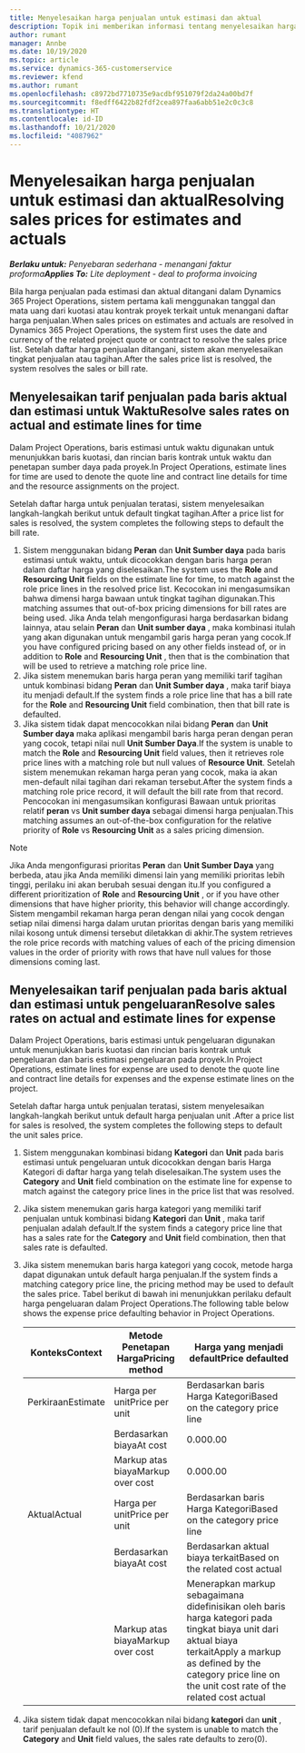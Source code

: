 ```yaml
---
title: Menyelesaikan harga penjualan untuk estimasi dan aktual
description: Topik ini memberikan informasi tentang menyelesaikan harga penjualan pada estimasi dan aktual.
author: rumant
manager: Annbe
ms.date: 10/19/2020
ms.topic: article
ms.service: dynamics-365-customerservice
ms.reviewer: kfend
ms.author: rumant
ms.openlocfilehash: c8972bd7710735e9acdbf951079f2da24a00bd7f
ms.sourcegitcommit: f8edff6422b82fdf2cea897faa6abb51e2c0c3c8
ms.translationtype: HT
ms.contentlocale: id-ID
ms.lasthandoff: 10/21/2020
ms.locfileid: "4087962"
---
```

# <a name="resolving-sales-prices-for-estimates-and-actuals"></a><span data-ttu-id="c8cbf-103">Menyelesaikan harga penjualan untuk estimasi dan aktual</span><span class="sxs-lookup"><span data-stu-id="c8cbf-103">Resolving sales prices for estimates and actuals</span></span>

<span data-ttu-id="c8cbf-104">_**Berlaku untuk:** Penyebaran sederhana - menangani faktur proforma_</span><span class="sxs-lookup"><span data-stu-id="c8cbf-104">_**Applies To:** Lite deployment - deal to proforma invoicing_</span></span>

<span data-ttu-id="c8cbf-105">Bila harga penjualan pada estimasi dan aktual ditangani dalam Dynamics 365 Project Operations, sistem pertama kali menggunakan tanggal dan mata uang dari kuotasi atau kontrak proyek terkait untuk menangani daftar harga penjualan.</span><span class="sxs-lookup"><span data-stu-id="c8cbf-105">When sales prices on estimates and actuals are resolved in Dynamics 365 Project Operations, the system first uses the date and currency of the related project quote or contract to resolve the sales price list.</span></span> <span data-ttu-id="c8cbf-106">Setelah daftar harga penjualan ditangani, sistem akan menyelesaikan tingkat penjualan atau tagihan.</span><span class="sxs-lookup"><span data-stu-id="c8cbf-106">After the sales price list is resolved, the system resolves the sales or bill rate.</span></span>

## <a name="resolve-sales-rates-on-actual-and-estimate-lines-for-time"></a><span data-ttu-id="c8cbf-107">Menyelesaikan tarif penjualan pada baris aktual dan estimasi untuk Waktu</span><span class="sxs-lookup"><span data-stu-id="c8cbf-107">Resolve sales rates on actual and estimate lines for time</span></span>

<span data-ttu-id="c8cbf-108">Dalam Project Operations, baris estimasi untuk waktu digunakan untuk menunjukkan baris kuotasi, dan rincian baris kontrak untuk waktu dan penetapan sumber daya pada proyek.</span><span class="sxs-lookup"><span data-stu-id="c8cbf-108">In Project Operations, estimate lines for time are used to denote the quote line and contract line details for time and the resource assignments on the project.</span></span>

<span data-ttu-id="c8cbf-109">Setelah daftar harga untuk penjualan teratasi, sistem menyelesaikan langkah-langkah berikut untuk default tingkat tagihan.</span><span class="sxs-lookup"><span data-stu-id="c8cbf-109">After a price list for sales is resolved, the system completes the following steps to default the bill rate.</span></span>

1. <span data-ttu-id="c8cbf-110">Sistem menggunakan bidang **Peran** dan **Unit Sumber daya** pada baris estimasi untuk waktu, untuk dicocokkan dengan baris harga peran dalam daftar harga yang diselesaikan.</span><span class="sxs-lookup"><span data-stu-id="c8cbf-110">The system uses the **Role** and **Resourcing Unit** fields on the estimate line for time, to match against the role price lines in the resolved price list.</span></span> <span data-ttu-id="c8cbf-111">Kecocokan ini mengasumsikan bahwa dimensi harga bawaan untuk tingkat tagihan digunakan.</span><span class="sxs-lookup"><span data-stu-id="c8cbf-111">This matching assumes that out-of-box pricing dimensions for bill rates are being used.</span></span> <span data-ttu-id="c8cbf-112">Jika Anda telah mengonfigurasi harga berdasarkan bidang lainnya, atau selain **Peran** dan **Unit sumber daya** , maka kombinasi itulah yang akan digunakan untuk mengambil garis harga peran yang cocok.</span><span class="sxs-lookup"><span data-stu-id="c8cbf-112">If you have configured pricing based on any other fields instead of, or in addition to **Role** and **Resourcing Unit** , then that is the combination that will be used to retrieve a matching role price line.</span></span>
2. <span data-ttu-id="c8cbf-113">Jika sistem menemukan baris harga peran yang memiliki tarif tagihan untuk kombinasi bidang **Peran** dan **Unit Sumber daya** , maka tarif biaya itu menjadi default.</span><span class="sxs-lookup"><span data-stu-id="c8cbf-113">If the system finds a role price line that has a bill rate for the **Role** and **Resourcing Unit** field combination, then that bill rate is defaulted.</span></span>
3. <span data-ttu-id="c8cbf-114">Jika sistem tidak dapat mencocokkan nilai bidang **Peran** dan **Unit Sumber daya** maka aplikasi mengambil baris harga peran dengan peran yang cocok, tetapi nilai null **Unit Sumber Daya**.</span><span class="sxs-lookup"><span data-stu-id="c8cbf-114">If the system is unable to match the **Role** and **Resourcing Unit** field values, then it retrieves role price lines with a matching role but null values of **Resource Unit**.</span></span> <span data-ttu-id="c8cbf-115">Setelah sistem menemukan rekaman harga peran yang cocok, maka ia akan men-default nilai tagihan dari rekaman tersebut.</span><span class="sxs-lookup"><span data-stu-id="c8cbf-115">After the system finds a matching role price record, it will default the bill rate from that record.</span></span> <span data-ttu-id="c8cbf-116">Pencocokan ini mengasumsikan konfigurasi Bawaan untuk prioritas relatif **peran** vs **Unit sumber daya** sebagai dimensi harga penjualan.</span><span class="sxs-lookup"><span data-stu-id="c8cbf-116">This matching assumes an out-of-the-box configuration for the relative priority of **Role** vs **Resourcing Unit** as a sales pricing dimension.</span></span>

> [!NOTE]
> <span data-ttu-id="c8cbf-117">Jika Anda mengonfigurasi prioritas **Peran** dan **Unit Sumber Daya** yang berbeda, atau jika Anda memiliki dimensi lain yang memiliki prioritas lebih tinggi, perilaku ini akan berubah sesuai dengan itu.</span><span class="sxs-lookup"><span data-stu-id="c8cbf-117">If you configured a different prioritization of **Role** and **Resourcing Unit** , or if you have other dimensions that have higher priority, this behavior will change accordingly.</span></span> <span data-ttu-id="c8cbf-118">Sistem mengambil rekaman harga peran dengan nilai yang cocok dengan setiap nilai dimensi harga dalam urutan prioritas dengan baris yang memiliki nilai kosong untuk dimensi tersebut diletakkan di akhir.</span><span class="sxs-lookup"><span data-stu-id="c8cbf-118">The system retrieves the role price records with matching values of each of the pricing dimension values in the order of priority with rows that have null values for those dimensions coming last.</span></span>

## <a name="resolve-sales-rates-on-actual-and-estimate-lines-for-expense"></a><span data-ttu-id="c8cbf-119">Menyelesaikan tarif penjualan pada baris aktual dan estimasi untuk pengeluaran</span><span class="sxs-lookup"><span data-stu-id="c8cbf-119">Resolve sales rates on actual and estimate lines for expense</span></span>

<span data-ttu-id="c8cbf-120">Dalam Project Operations, baris estimasi untuk pengeluaran digunakan untuk menunjukkan baris kuotasi dan rincian baris kontrak untuk pengeluaran dan baris estimasi pengeluaran pada proyek.</span><span class="sxs-lookup"><span data-stu-id="c8cbf-120">In Project Operations, estimate lines for expense are used to denote the quote line and contract line details for expenses and the expense estimate lines on the project.</span></span>

<span data-ttu-id="c8cbf-121">Setelah daftar harga untuk penjualan teratasi, sistem menyelesaikan langkah-langkah berikut untuk default harga penjualan unit .</span><span class="sxs-lookup"><span data-stu-id="c8cbf-121">After a price list for sales is resolved, the system completes the following steps to default the unit sales price.</span></span>

1. <span data-ttu-id="c8cbf-122">Sistem menggunakan kombinasi bidang **Kategori** dan **Unit** pada baris estimasi untuk pengeluaran untuk dicocokkan dengan baris Harga Kategori di daftar harga yang telah diselesaikan.</span><span class="sxs-lookup"><span data-stu-id="c8cbf-122">The system uses the **Category** and **Unit** field combination on the estimate line for expense to match against the category price lines in the price list that was resolved.</span></span>
2. <span data-ttu-id="c8cbf-123">Jika sistem menemukan garis harga kategori yang memiliki tarif penjualan untuk kombinasi bidang **Kategori** dan **Unit** , maka tarif penjualan adalah default.</span><span class="sxs-lookup"><span data-stu-id="c8cbf-123">If the system finds a category price line that has a sales rate for the **Category** and **Unit** field combination, then that sales rate is defaulted.</span></span>
3. <span data-ttu-id="c8cbf-124">Jika sistem menemukan baris harga kategori yang cocok, metode harga dapat digunakan untuk default harga penjualan.</span><span class="sxs-lookup"><span data-stu-id="c8cbf-124">If the system finds a matching category price line, the pricing method may be used to default the sales price.</span></span> <span data-ttu-id="c8cbf-125">Tabel berikut di bawah ini menunjukkan perilaku default harga pengeluaran dalam Project Operations.</span><span class="sxs-lookup"><span data-stu-id="c8cbf-125">The following table below shows the expense price defaulting behavior in Project Operations.</span></span>

    | <span data-ttu-id="c8cbf-126">Konteks</span><span class="sxs-lookup"><span data-stu-id="c8cbf-126">Context</span></span> | <span data-ttu-id="c8cbf-127">Metode Penetapan Harga</span><span class="sxs-lookup"><span data-stu-id="c8cbf-127">Pricing method</span></span> | <span data-ttu-id="c8cbf-128">Harga yang menjadi default</span><span class="sxs-lookup"><span data-stu-id="c8cbf-128">Price defaulted</span></span> |
    | --- | --- | --- |
    | <span data-ttu-id="c8cbf-129">Perkiraan</span><span class="sxs-lookup"><span data-stu-id="c8cbf-129">Estimate</span></span> | <span data-ttu-id="c8cbf-130">Harga per unit</span><span class="sxs-lookup"><span data-stu-id="c8cbf-130">Price per unit</span></span> | <span data-ttu-id="c8cbf-131">Berdasarkan baris Harga Kategori</span><span class="sxs-lookup"><span data-stu-id="c8cbf-131">Based on the category price line</span></span> |
    | &nbsp; | <span data-ttu-id="c8cbf-132">Berdasarkan biaya</span><span class="sxs-lookup"><span data-stu-id="c8cbf-132">At cost</span></span> | <span data-ttu-id="c8cbf-133">0.00</span><span class="sxs-lookup"><span data-stu-id="c8cbf-133">0.00</span></span> |
    | &nbsp; | <span data-ttu-id="c8cbf-134">Markup atas biaya</span><span class="sxs-lookup"><span data-stu-id="c8cbf-134">Markup over cost</span></span> | <span data-ttu-id="c8cbf-135">0.00</span><span class="sxs-lookup"><span data-stu-id="c8cbf-135">0.00</span></span> |
    | <span data-ttu-id="c8cbf-136">Aktual</span><span class="sxs-lookup"><span data-stu-id="c8cbf-136">Actual</span></span> | <span data-ttu-id="c8cbf-137">Harga per unit</span><span class="sxs-lookup"><span data-stu-id="c8cbf-137">Price per unit</span></span> | <span data-ttu-id="c8cbf-138">Berdasarkan baris Harga Kategori</span><span class="sxs-lookup"><span data-stu-id="c8cbf-138">Based on the category price line</span></span> |
    | &nbsp; | <span data-ttu-id="c8cbf-139">Berdasarkan biaya</span><span class="sxs-lookup"><span data-stu-id="c8cbf-139">At cost</span></span> | <span data-ttu-id="c8cbf-140">Berdasarkan aktual biaya terkait</span><span class="sxs-lookup"><span data-stu-id="c8cbf-140">Based on the related cost actual</span></span> |
    | &nbsp; | <span data-ttu-id="c8cbf-141">Markup atas biaya</span><span class="sxs-lookup"><span data-stu-id="c8cbf-141">Markup over cost</span></span> | <span data-ttu-id="c8cbf-142">Menerapkan markup sebagaimana didefinisikan oleh baris harga kategori pada tingkat biaya unit dari aktual biaya terkait</span><span class="sxs-lookup"><span data-stu-id="c8cbf-142">Apply a markup as defined by the category price line on the unit cost rate of the related cost actual</span></span> |

4. <span data-ttu-id="c8cbf-143">Jika sistem tidak dapat mencocokkan nilai bidang **kategori** dan **unit** , tarif penjualan default ke nol (0).</span><span class="sxs-lookup"><span data-stu-id="c8cbf-143">If the system is unable to match the **Category** and **Unit** field values, the sales rate defaults to zero(0).</span></span>
